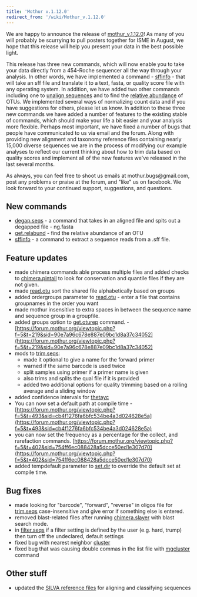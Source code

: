 ```yaml
---
title: 'Mothur v.1.12.0'
redirect_from: '/wiki/Mothur_v.1.12.0'
---
```

We are happy to announce the release of
[mothur\_v.1.12.0](mothur_v.1.12.0)! As many of you will
probably be scurrying to pull posters together for ISME in August, we
hope that this release will help you present your data in the best
possible light.

This release has three new commands, which will now enable you to take
your data directly from a 454-Roche sequencer all the way through your
analysis. In other words, we have implemented a command -
[sffinfo](sffinfo) - that will take an sff file and translate
it to a text, fasta, or quality score file with any operating system. In
addition, we have added two other commands including one to [ unalign
sequences](degap.seqs) and to find the [ relative
abundance](get.relabund) of OTUs. We implemented several ways
of normalizing count data and if you have suggestions for others, please
let us know. In addition to these three new commands we have added a
number of features to the existing stable of commands, which should make
your life a bit easier and your analysis more flexible. Perhaps most
important, we have fixed a number of bugs that people have communicated
to us via email and the forum. Along with providing new alignment and
taxonomy reference files containing nearly 15,000 diverse sequences we
are in the process of modifying our example analyses to reflect our
current thinking about how to trim data based on quality scores and
implement all of the new features we\'ve released in the last several
months.

As always, you can feel free to shoot us emails at
mothur.bugs\@gmail.com, post any problems or praise at the forum, and
\"like\" us on facebook. We look forward to your continued support,
suggestions, and questions.

## New commands

-   [degap.seqs](degap.seqs) - a command that takes in an
    aligned file and spits out a degapped file - ng.fasta
-   [get.relabund](get.relabund) - find the relative
    abundance of an OTU
-   [sffinfo](sffinfo) - a command to extract a sequence
    reads from a .sff file.

## Feature updates

-   made chimera commands able process multiple files and added checks
    to [chimera.pintail](chimera.pintail) to look for
    conservation and quantile files if they are not given.
-   made [read.otu](read.otu) sort the shared file
    alphabetically based on groups
-   added ordergroups parameter to [read.otu](read.otu) -
    enter a file that contains groupnames in the order you want
-   made mothur insensitive to extra spaces in between the sequence name
    and sequence group in a groupfile.
-   added groups option to [get.oturep](get.oturep)
    command. -
    [https://forum.mothur.org/viewtopic.php?f=5&t=219&sid=90e7a96c678e887e09bc1d8a37c34052](https://forum.mothur.org/viewtopic.php?f=5&t=219&sid=90e7a96c678e887e09bc1d8a37c34052)
-   mods to [trim.seqs](trim.seqs):
    -   made it optional to give a name for the forward primer
    -   warned if the same barcode is used twice
    -   split samples using primer if a primer name is given
    -   also trims and splits the qual file if it is provided
    -   added two additional options for quality trimming based on a
        rolling average and a sliding window
-   added confidence intervals for [thetayc](thetayc)
-   You can now set a default path at compile time -
    [https://forum.mothur.org/viewtopic.php?f=5&t=493&sid=cb4f1276fa6bfc534be4a3d024628e5a](https://forum.mothur.org/viewtopic.php?f=5&t=493&sid=cb4f1276fa6bfc534be4a3d024628e5a)
-   you can now set the frequency as a percentage for the collect, and
    rarefaction commands.
    [https://forum.mothur.org/viewtopic.php?f=5&t=402&sid=754ff6ec088428a5dcce50ed1e307d70](https://forum.mothur.org/viewtopic.php?f=5&t=402&sid=754ff6ec088428a5dcce50ed1e307d70)
-   added tempdefault parameter to [set.dir](set.dir) to
    override the default set at compile time.

## Bug fixes

-   made looking for \"barcode\", \"forward\", \"reverse\" in oligos
    file for [trim.seqs](trim.seqs) case-insensitive and give
    error if something else is entered.
-   removed blast-related files after running
    [chimera.slayer](chimera.slayer) with blast search mode.
-   in [filter.seqs](filter.seqs) if a filter setting is
    defined by the user (e.g. hard, trump) then turn off the undeclared,
    default settings
-   fixed bug with nearest neighbor [cluster](cluster)
-   fixed bug that was causing double commas in the list file with
    [mgcluster](mgcluster) command

## Other stuff

-   updated the [ SILVA reference
    files](Silva_reference_files) for aligning and
    classifying sequences
